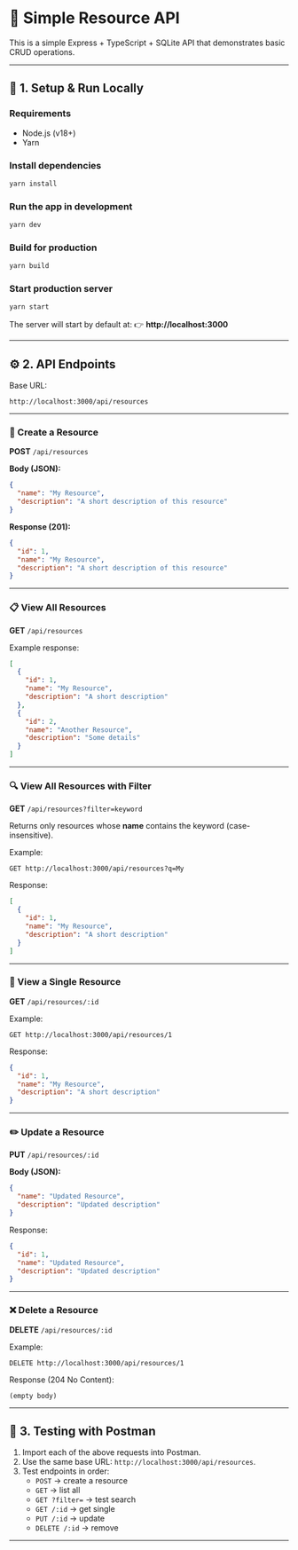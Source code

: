 # 📘 Simple Resource API

This is a simple Express + TypeScript + SQLite API that demonstrates basic CRUD operations.

---

## 🚀 1. Setup & Run Locally

### Requirements
- Node.js (v18+)
- Yarn

### Install dependencies
```bash
yarn install
```

### Run the app in development
```bash
yarn dev
```

### Build for production
```bash
yarn build
```

### Start production server
```bash
yarn start
```

The server will start by default at:
👉 **http://localhost:3000**

---

## ⚙️ 2. API Endpoints

Base URL:
```
http://localhost:3000/api/resources
```

---

### 🧩 Create a Resource

**POST** `/api/resources`

**Body (JSON):**
```json
{
  "name": "My Resource",
  "description": "A short description of this resource"
}
```

**Response (201):**
```json
{
  "id": 1,
  "name": "My Resource",
  "description": "A short description of this resource"
}
```

---

### 📋 View All Resources

**GET** `/api/resources`

Example response:
```json
[
  {
    "id": 1,
    "name": "My Resource",
    "description": "A short description"
  },
  {
    "id": 2,
    "name": "Another Resource",
    "description": "Some details"
  }
]
```

---

### 🔍 View All Resources with Filter

**GET** `/api/resources?filter=keyword`

Returns only resources whose **name** contains the keyword (case-insensitive).

Example:
```
GET http://localhost:3000/api/resources?q=My
```

Response:
```json
[
  {
    "id": 1,
    "name": "My Resource",
    "description": "A short description"
  }
]
```

---

### 📄 View a Single Resource

**GET** `/api/resources/:id`

Example:
```
GET http://localhost:3000/api/resources/1
```

Response:
```json
{
  "id": 1,
  "name": "My Resource",
  "description": "A short description"
}
```

---

### ✏️ Update a Resource

**PUT** `/api/resources/:id`

**Body (JSON):**
```json
{
  "name": "Updated Resource",
  "description": "Updated description"
}
```

Response:
```json
{
  "id": 1,
  "name": "Updated Resource",
  "description": "Updated description"
}
```

---

### ❌ Delete a Resource

**DELETE** `/api/resources/:id`

Example:
```
DELETE http://localhost:3000/api/resources/1
```

Response (204 No Content):
```
(empty body)
```

---

## 🧪 3. Testing with Postman

1. Import each of the above requests into Postman.
2. Use the same base URL: `http://localhost:3000/api/resources`.
3. Test endpoints in order:
   - `POST` → create a resource
   - `GET` → list all
   - `GET ?filter=` → test search
   - `GET /:id` → get single
   - `PUT /:id` → update
   - `DELETE /:id` → remove

---
